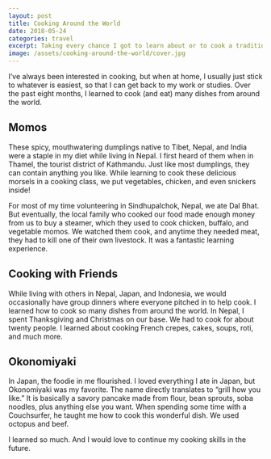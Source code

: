 ```yaml
---
layout: post
title: Cooking Around the World
date: 2018-05-24
categories: travel
excerpt: Taking every chance I got to learn about or to cook a traditional dish from every place I visited.
image: /assets/cooking-around-the-world/cover.jpg
---
```


I’ve always been interested in cooking, but when at home, I usually just stick to whatever is easiest, so that I can get back to my work or studies. Over the past eight months, I learned to cook (and eat) many dishes from around the world.

## Momos

These spicy, mouthwatering dumplings native to Tibet, Nepal, and India were a staple in my diet while living in Nepal. I first heard of them when in Thamel, the tourist district of Kathmandu. Just like most dumplings, they can contain anything you like. While learning to cook these delicious morsels in a cooking class, we put vegetables, chicken, and even snickers inside!

For most of my time volunteering in Sindhupalchok, Nepal, we ate Dal Bhat. But eventually, the local family who cooked our food made enough money from us to buy a steamer, which they used to cook chicken, buffalo, and vegetable momos. We watched them cook, and anytime they needed meat, they had to kill one of their own livestock. It was a fantastic learning experience.

## Cooking with Friends

While living with others in Nepal, Japan, and Indonesia, we would occasionally have group dinners where everyone pitched in to help cook. I learned how to cook so many dishes from around the world. In Nepal, I spent Thanksgiving and Christmas on our base. We had to cook for about twenty people. I learned about cooking French crepes, cakes, soups, roti, and much more.

## Okonomiyaki

In Japan, the foodie in me flourished. I loved everything I ate in Japan, but Okonomiyaki was my favorite. The name directly translates to “grill how you like.” It is basically a savory pancake made from flour, bean sprouts, soba noodles, plus anything else you want. When spending some time with a Couchsurfer, he taught me how to cook this wonderful dish. We used octopus and beef.

I learned so much. And I would love to continue my cooking skills in the future.